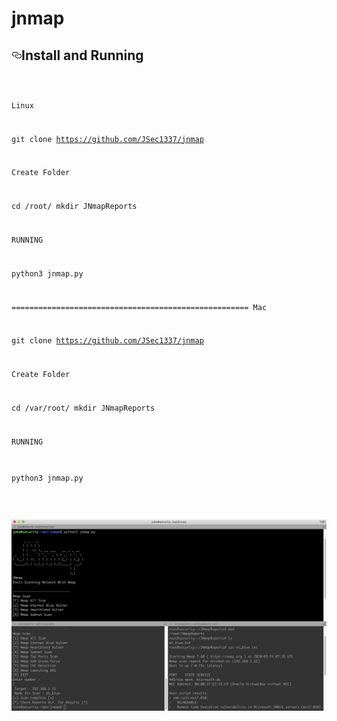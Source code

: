 # jnmap

<h2><a id="user-content-install-running” class="anchor" aria-hidden="true" href="#install-running"><svg class="octicon octicon-link" viewBox="0 0 16 16" version="1.1" width="16" height="16" aria-hidden="true"><path fill-rule="evenodd" d="M4 9h1v1H4c-1.5 0-3-1.69-3-3.5S2.55 3 4 3h4c1.45 0 3 1.69 3 3.5 0 1.41-.91 2.72-2 3.25V8.59c.58-.45 1-1.27 1-2.09C10 5.22 8.98 4 8 4H4c-.98 0-2 1.22-2 2.5S3 9 4 9zm9-3h-1v1h1c1 0 2 1.22 2 2.5S13.98 12 13 12H9c-.98 0-2-1.22-2-2.5 0-.83.42-1.64 1-2.09V6.25c-1.09.53-2 1.84-2 3.25C6 11.31 7.55 13 9 13h4c1.45 0 3-1.69 3-3.5S14.5 6 13 6z"></path></svg></a>Install and Running</h2>
<pre><code> 

Linux 

git clone https://github.com/JSec1337/jnmap

Create Folder 

cd /root/
mkdir JNmapReports

RUNNING 

python3 jnmap.py

=====================================================
Mac 

git clone https://github.com/JSec1337/jnmap

Create Folder 

cd /var/root/
mkdir JNmapReports

RUNNING 

python3 jnmap.py
</code></pre>
<br>

<img src="https://raw.githubusercontent.com/JSec1337/jnmap/master/jnmap.png" alt="" aria-label="Team" src="" width=“50” height=“50”>
